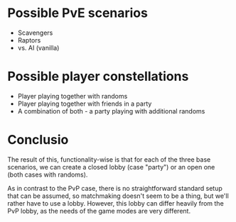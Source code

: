 # Possible PvE scenarios
- Scavengers
- Raptors
- vs. AI (vanilla)

# Possible player constellations
- Player playing together with randoms
- Player playing together with friends in a party
- A combination of both - a party playing with additional randoms

# Conclusio
The result of this, functionality-wise is that for each of the three base scenarios, we can create a closed lobby (case "party") or an open one (both cases with randoms).

As in contrast to the PvP case, there is no straightforward standard setup that can be assumed, so matchmaking doesn't seem to be a thing, but we'll rather have to use a lobby. However, this lobby can differ heavily from the PvP lobby, as the needs of the game modes are very different.